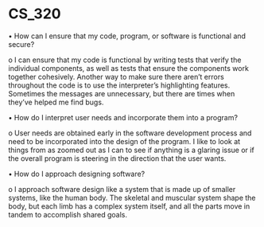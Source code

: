 # CS_320

•	How can I ensure that my code, program, or software is functional and secure?

  o	I can ensure that my code is functional by writing tests that verify the individual components, as well as tests that ensure the     components work together cohesively. Another way to make sure there aren’t errors throughout the code is to use the interpreter’s      highlighting features. Sometimes the messages are unnecessary, but there are times when they’ve helped me find bugs. 


•	How do I interpret user needs and incorporate them into a program?

  o	User needs are obtained early in the software development process and need to be incorporated into the design of the program. I     like to look at things from as zoomed out as I can to see if anything is a glaring issue or if the overall program is steering in the   direction that the user wants. 


•	How do I approach designing software?

  o I approach software design like a system that is made up of smaller systems, like the human body. The skeletal and muscular system   shape the body, but each limb has a complex system itself, and all the parts move in tandem to accomplish shared goals.
